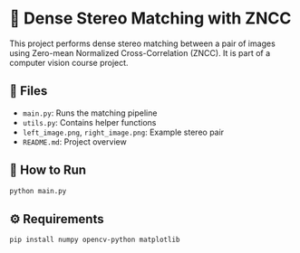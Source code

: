 # 🧠 Dense Stereo Matching with ZNCC

This project performs dense stereo matching between a pair of images using Zero-mean Normalized Cross-Correlation (ZNCC). It is part of a computer vision course project.

## 📁 Files
- `main.py`: Runs the matching pipeline
- `utils.py`: Contains helper functions
- `left_image.png`, `right_image.png`: Example stereo pair
- `README.md`: Project overview

## 🚀 How to Run

```bash
python main.py
```

## ⚙️ Requirements

```bash
pip install numpy opencv-python matplotlib
```
